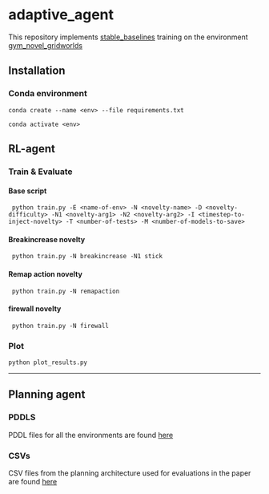 # adaptive_agent
This repository implements [stable_baselines](https://github.com/hill-a/stable-baselines) training on the environment [gym_novel_gridworlds](https://github.com/gtatiya/gym-novel-gridworlds)

## Installation

### Conda environment
```conda create --name <env> --file requirements.txt```

```conda activate <env> ```

## RL-agent


### Train & Evaluate

#### Base script
``` python train.py -E <name-of-env> -N <novelty-name> -D <novelty-difficulty> -N1 <novelty-arg1> -N2 <novelty-arg2> -I <timestep-to-inject-novelty> -T <number-of-tests> -M <number-of-models-to-save>```

#### Breakincrease novelty
``` python train.py -N breakincrease -N1 stick```

#### Remap action novelty
``` python train.py -N remapaction```

#### firewall novelty
``` python train.py -N firewall```

### Plot

```python plot_results.py```

-------------------------------------

## Planning agent

### PDDLS

PDDL files for all the environments are found [here](https://github.com/goelshivam1210/adaptive_agent/tree/master/PDDLs)

### CSVs
CSV files from the planning architecture used for evaluations in the paper are found [here](https://github.com/goelshivam1210/adaptive_agent/tree/master/CSVs)

<!-- http://github.com - automatic!
[GitHub](http://github.com) -->
<!-- 
To run evaluations

```python evaluate.py -N breakincrease -N1 stick```

```python evaluate.py -N remapaction```

```python evaluate.py -N firewall``` -->

